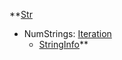 **[Str](VanillaStr.md)
  * NumStrings: [Iteration](Iteration.md)
    * [StringInfo](VanillaStringInfo.md)**
